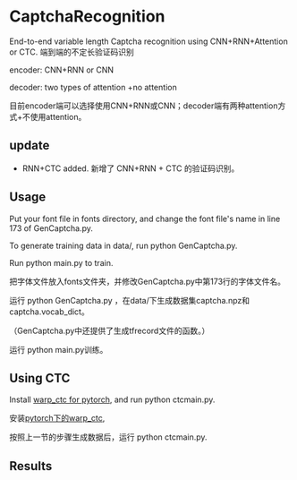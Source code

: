 # CaptchaRecognition
End-to-end variable length Captcha recognition using  CNN+RNN+Attention or CTC.  端到端的不定长验证码识别

encoder: CNN+RNN or CNN

decoder: two types of attention +no attention

目前encoder端可以选择使用CNN+RNN或CNN；decoder端有两种attention方式+不使用attention。


## update
- RNN+CTC added.  新增了 CNN+RNN + CTC 的验证码识别。

## Usage
Put your font file in fonts directory, and change the font file's name in line 173 of GenCaptcha.py.

To generate training data in data/, run python GenCaptcha.py.

Run python main.py to train.

把字体文件放入fonts文件夹，并修改GenCaptcha.py中第173行的字体文件名。


运行 python GenCaptcha.py ，在data/下生成数据集captcha.npz和captcha.vocab_dict。

（GenCaptcha.py中还提供了生成tfrecord文件的函数。）

运行 python main.py训练。

## Using CTC
Install [warp_ctc for pytorch](https://github.com/SeanNaren/warp-ctc/tree/pytorch_bindings/pytorch_binding), and run  python ctcmain.py.

安装[pytorch下的warp_ctc](https://github.com/SeanNaren/warp-ctc/tree/pytorch_bindings/pytorch_binding),

按照上一节的步骤生成数据后，运行 python ctcmain.py.

## Results

